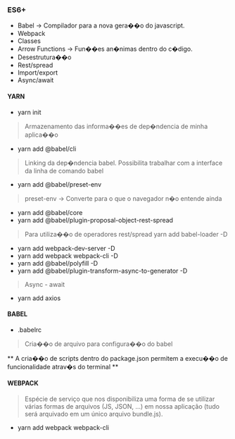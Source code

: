 ### ES6+

* Babel  -> Compilador para a nova gera��o do javascript.
* Webpack
* Classes
* Arrow Functions -> Fun��es an�nimas dentro do c�digo.
* Desestrutura��o
* Rest/spread
* Import/export
* Async/await


#### YARN
- yarn init
> Armazenamento das informa��es de dep�ndencia de minha aplica��o
- yarn add @babel/cli
> Linking da dep�ndencia babel. Possibilita trabalhar com a interface da linha de comando babel
- yarn add @babel/preset-env
> preset-env -> Converte para o que o navegador n�o entende ainda
- yarn add @babel/core
- yarn add @babel/plugin-proposal-object-rest-spread
> Para utiliza��o de operadores rest/spread
> yarn add babel-loader -D
- yarn add webpack-dev-server -D
- yarn add webpack webpack-cli -D
- yarn add @babel/polyfill -D
- yarn add @babel/plugin-transform-async-to-generator -D
> Async - await
- yarn add axios


#### BABEL
- .babelrc
> Cria��o de arquivo para configura��o do babel


** A cria��o de scripts dentro do package.json permitem a execu��o de funcionalidade atrav�s do terminal **

#### WEBPACK

> Espécie de serviço que nos disponibiliza uma forma de se utilizar várias formas de arquivos (JS, JSON, ...) em nossa aplicação (tudo será arquivado em um único arquivo bundle.js).
- yarn add webpack webpack-cli